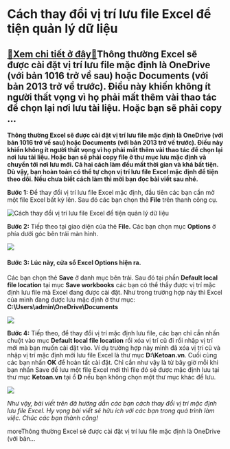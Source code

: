 Cách thay đổi vị trí lưu file Excel để tiện quản lý dữ liệu
===========================================================

[:gift:Xem chi tiết ở đây:gift:](https://hddtvn.com/cach-thay-doi-vi-tri-luu-file-excel-de-tien-quan-ly-du-lieu/)Thông thường Excel sẽ được cài đặt vị trí lưu file mặc định là OneDrive (với bản 1016 trở về sau) hoặc Documents (với bản 2013 trở về trước). Điều này khiến không ít người thất vọng vì họ phải mất thêm vài thao tác để chọn lại nơi lưu tài liệu. Hoặc bạn sẽ phải copy …
----------------------------------------------------------------------------------------------------------------------------------------------------------------------------------------------------------------------------------------------------------------------------

**Thông thường Excel sẽ được cài đặt vị trí lưu file mặc định là OneDrive (với bản 1016 trở về sau) hoặc Documents (với bản 2013 trở về trước). Điều này khiến không ít người thất vọng vì họ phải mất thêm vài thao tác để chọn lại nơi lưu tài liệu. Hoặc bạn sẽ phải copy file ở thư mục lưu mặc định và chuyển tới nơi lưu mới. Cả hai cách làm đều mất thời gian và khá bất tiện. Dù vậy, bạn hoàn toàn có thể tự chọn vị trí lưu file Excel mặc định để tiện theo dõi. Nếu chưa biết cách làm thì mời bạn đọc bài viết sau nhé.**


**Bước 1:** Để thay đổi vị trí lưu file Excel mặc định, đầu tiên các bạn cần mở một file Excel bất kỳ lên. Sau đó các bạn chọn thẻ **File** trên thanh công cụ.


![Cách thay đổi vị trí lưu file Excel để tiện quản lý dữ liệu](https://hddtvn.com/wp-content/uploads/2021/01/QwdWoRK.png "Cách thay đổi vị trí lưu file Excel để tiện quản lý dữ liệu")


**Bước 2:** Tiếp theo tại giao diện của thẻ **File.** Các bạn chọn mục **Options** ở phía dưới góc bên trái màn hình.


![](https://hddtvn.com/wp-content/uploads/2021/01/ID51fFF.png)


#### **Bước 3:** Lúc này, cửa sổ Excel Options hiện ra.


Các bạn chọn thẻ **Save** ở danh mục bên trái. Sau đó tại phần **Default local file location** tại mục **Save workbooks** các bạn có thể thấy được vị trí mặc định lưu file mà Excel đang được cài đặt. Như trong trường hợp này thì Excel của mình đang được lưu mặc định ở thư mục: **C:\Users\admin\OneDrive\Documents**


![](https://hddtvn.com/wp-content/uploads/2021/01/Gc9pWnM.png)


**Bước 4:** Tiếp theo, để thay đổi vị trí mặc định lưu file, các bạn chỉ cần nhấn chuột vào mục **Default local file location** rồi xóa vị trí cũ đi rồi nhập vị trí mới mà bạn muốn cài đặt vào. Ví dụ trường hợp này mình đã xóa vị trí cũ và nhập vị trí mặc định mới lưu file Excel là thư mục **D:\Ketoan.vn**. Cuối cùng các bạn nhấn **OK** để hoàn tất cài đặt. Chỉ cần như vậy là từ bây giờ mỗi khi bạn nhấn Save để lưu một file Excel mới thì file đó sẽ được mặc định lưu tại thư mục **Ketoan.vn** tại ổ **D** nếu bạn không chọn một thư mục khác để lưu.


![](https://hddtvn.com/wp-content/uploads/2021/01/hzKrJ9e.png)


*Như vậy, bài viết trên đã hướng dẫn các bạn cách thay đổi vị trí mặc định lưu file Excel. Hy vọng bài viết sẽ hữu ích với các bạn trong quá trình làm việc. Chúc các bạn thành công!*


moreThông thường Excel sẽ được cài đặt vị trí lưu file mặc định là OneDrive (với bản…

